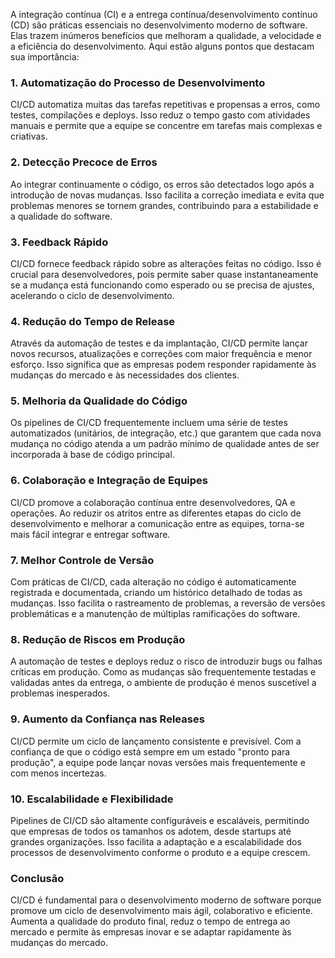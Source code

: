 A integração contínua (CI) e a entrega contínua/desenvolvimento contínuo (CD) são práticas essenciais no desenvolvimento moderno de software. Elas trazem inúmeros benefícios que melhoram a qualidade, a velocidade e a eficiência do desenvolvimento. Aqui estão alguns pontos que destacam sua importância:

### 1. **Automatização do Processo de Desenvolvimento**
CI/CD automatiza muitas das tarefas repetitivas e propensas a erros, como testes, compilações e deploys. Isso reduz o tempo gasto com atividades manuais e permite que a equipe se concentre em tarefas mais complexas e criativas.

### 2. **Detecção Precoce de Erros**
Ao integrar continuamente o código, os erros são detectados logo após a introdução de novas mudanças. Isso facilita a correção imediata e evita que problemas menores se tornem grandes, contribuindo para a estabilidade e a qualidade do software.

### 3. **Feedback Rápido**
CI/CD fornece feedback rápido sobre as alterações feitas no código. Isso é crucial para desenvolvedores, pois permite saber quase instantaneamente se a mudança está funcionando como esperado ou se precisa de ajustes, acelerando o ciclo de desenvolvimento.

### 4. **Redução do Tempo de Release**
Através da automação de testes e da implantação, CI/CD permite lançar novos recursos, atualizações e correções com maior frequência e menor esforço. Isso significa que as empresas podem responder rapidamente às mudanças do mercado e às necessidades dos clientes.

### 5. **Melhoria da Qualidade do Código**
Os pipelines de CI/CD frequentemente incluem uma série de testes automatizados (unitários, de integração, etc.) que garantem que cada nova mudança no código atenda a um padrão mínimo de qualidade antes de ser incorporada à base de código principal.

### 6. **Colaboração e Integração de Equipes**
CI/CD promove a colaboração contínua entre desenvolvedores, QA e operações. Ao reduzir os atritos entre as diferentes etapas do ciclo de desenvolvimento e melhorar a comunicação entre as equipes, torna-se mais fácil integrar e entregar software.

### 7. **Melhor Controle de Versão**
Com práticas de CI/CD, cada alteração no código é automaticamente registrada e documentada, criando um histórico detalhado de todas as mudanças. Isso facilita o rastreamento de problemas, a reversão de versões problemáticas e a manutenção de múltiplas ramificações do software.

### 8. **Redução de Riscos em Produção**
A automação de testes e deploys reduz o risco de introduzir bugs ou falhas críticas em produção. Como as mudanças são frequentemente testadas e validadas antes da entrega, o ambiente de produção é menos suscetível a problemas inesperados.

### 9. **Aumento da Confiança nas Releases**
CI/CD permite um ciclo de lançamento consistente e previsível. Com a confiança de que o código está sempre em um estado "pronto para produção", a equipe pode lançar novas versões mais frequentemente e com menos incertezas.

### 10. **Escalabilidade e Flexibilidade**
Pipelines de CI/CD são altamente configuráveis e escaláveis, permitindo que empresas de todos os tamanhos os adotem, desde startups até grandes organizações. Isso facilita a adaptação e a escalabilidade dos processos de desenvolvimento conforme o produto e a equipe crescem.

### Conclusão
CI/CD é fundamental para o desenvolvimento moderno de software porque promove um ciclo de desenvolvimento mais ágil, colaborativo e eficiente. Aumenta a qualidade do produto final, reduz o tempo de entrega ao mercado e permite às empresas inovar e se adaptar rapidamente às mudanças do mercado.